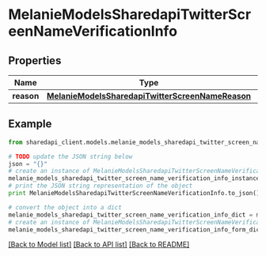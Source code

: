 # MelanieModelsSharedapiTwitterScreenNameVerificationInfo


## Properties
Name | Type | Description | Notes
------------ | ------------- | ------------- | -------------
**reason** | [**MelanieModelsSharedapiTwitterScreenNameReason**](MelanieModelsSharedapiTwitterScreenNameReason.md) |  | [optional] 

## Example

```python
from sharedapi_client.models.melanie_models_sharedapi_twitter_screen_name_verification_info import MelanieModelsSharedapiTwitterScreenNameVerificationInfo

# TODO update the JSON string below
json = "{}"
# create an instance of MelanieModelsSharedapiTwitterScreenNameVerificationInfo from a JSON string
melanie_models_sharedapi_twitter_screen_name_verification_info_instance = MelanieModelsSharedapiTwitterScreenNameVerificationInfo.from_json(json)
# print the JSON string representation of the object
print MelanieModelsSharedapiTwitterScreenNameVerificationInfo.to_json()

# convert the object into a dict
melanie_models_sharedapi_twitter_screen_name_verification_info_dict = melanie_models_sharedapi_twitter_screen_name_verification_info_instance.to_dict()
# create an instance of MelanieModelsSharedapiTwitterScreenNameVerificationInfo from a dict
melanie_models_sharedapi_twitter_screen_name_verification_info_form_dict = melanie_models_sharedapi_twitter_screen_name_verification_info.from_dict(melanie_models_sharedapi_twitter_screen_name_verification_info_dict)
```
[[Back to Model list]](../README.md#documentation-for-models) [[Back to API list]](../README.md#documentation-for-api-endpoints) [[Back to README]](../README.md)


